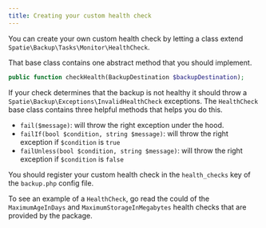 ```yaml
---
title: Creating your custom health check
---
```


 You can create your own custom health check by letting a class extend `Spatie\Backup\Tasks\Monitor\HealthCheck`. 
 
That base class contains one abstract method that you should implement.

```php
public function checkHealth(BackupDestination $backupDestination);
```
 
If your check determines that the backup is not healthy it should throw a `Spatie\Backup\Exceptions\InvalidHealthCheck` exceptions. The `HealthCheck` base class contains three helpful methods that helps you do this.

- `fail($message)`: will throw the right exception under the hood.
- `failIf(bool $condition, string $message)`: will throw the right exception if `$condition` is `true`
- `failUnless(bool $condition, string $message)`: will throw the right exception if `$condition` is `false`

You should register your custom health check in the `health_checks` key of the `backup.php` config file.

To see an example of a `HealthCheck`, go read the could of the `MaximumAgeInDays` and `MaximumStorageInMegabytes` health checks that are provided by the package.
